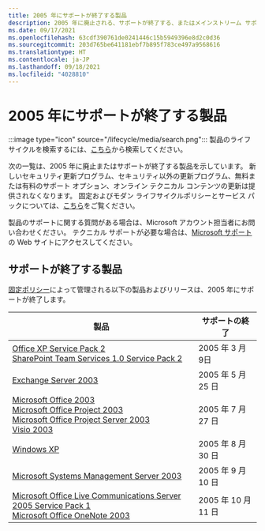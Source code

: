```yaml
---
title: 2005 年にサポートが終了する製品
description: 2005 年に廃止される、サポートが終了する、またはメインストリーム サポートから延長サポートに移行する製品を確認してください。
ms.date: 09/17/2021
ms.openlocfilehash: 63cdf390761de0241446c15b5949396e8d2c0d36
ms.sourcegitcommit: 203d765be641181ebf7b895f783ce497a9568616
ms.translationtype: HT
ms.contentlocale: ja-JP
ms.lasthandoff: 09/18/2021
ms.locfileid: "4028810"
---
```

# <a name="products-ending-support-in-2005"></a>2005 年にサポートが終了する製品

:::image type="icon" source="/lifecycle/media/search.png":::
製品のライフサイクルを検索するには、[こちら](/lifecycle/products/)から検索してください。

次の一覧は、2005 年に廃止またはサポートが終了する製品を示しています。 新しいセキュリティ更新プログラム、セキュリティ以外の更新プログラム、無料または有料のサポート オプション、オンライン テクニカル コンテンツの更新は提供されなくなります。 固定およびモダン ライフサイクルポリシーとサービス パックについては、[こちら](/lifecycle/overview/product-end-of-support-overview)をご覧ください。

製品のサポートに関する質問がある場合は、Microsoft アカウント担当者にお問い合わせください。 テクニカル サポートが必要な場合は、[Microsoft サポート](https://support.microsoft.com/contactus/?ws=support)の Web サイトにアクセスしてください。





## <a name="products-reaching-end-of-support"></a>サポートが終了する製品

[固定ポリシー](/lifecycle/policies/fixed)によって管理される以下の製品およびリリースは、2005 年にサポートが終了します。

| 製品 | サポートの終了 |
| --- | --- |
| [Office XP Service Pack 2](/lifecycle/products/office-xp?branch=live)<br>[SharePoint Team Services 1.0 Service Pack 2](/lifecycle/products/sharepoint-team-services-10?branch=live)<br> | 2005 年 3 月 9日 |
| [Exchange Server 2003](/lifecycle/products/exchange-server-2003?branch=live)<br> | 2005 年 5 月 25 日 |
| [Microsoft Office 2003](/lifecycle/products/microsoft-office-2003?branch=live)<br>[Microsoft Office Project 2003](/lifecycle/products/microsoft-office-project-2003?branch=live)<br>[Microsoft Office Project Server 2003](/lifecycle/products/microsoft-office-project-server-2003?branch=live)<br>[Visio 2003](/lifecycle/products/visio-2003?branch=live)<br> | 2005 年 7 月 27 日 |
| [Windows XP](/lifecycle/products/windows-xp?branch=live)<br> | 2005 年 8 月 30 日 |
| [Microsoft Systems Management Server 2003](/lifecycle/products/microsoft-systems-management-server-2003?branch=live)<br> | 2005 年 9 月 10 日 |
| [Microsoft Office Live Communications Server 2005 Service Pack 1](/lifecycle/products/microsoft-office-live-communications-server-2005?branch=live)<br>[Microsoft Office OneNote 2003](/lifecycle/products/microsoft-office-onenote-2003?branch=live)<br> | 2005 年 10 月 11 日 |


